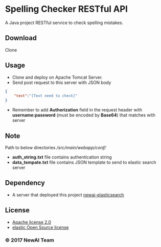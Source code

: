 Spelling Checker RESTful API
===================

A Java project RESTful service to check spelling mistakes.


Download
-------------
Clone

Usage
-------------
- Clone and deploy on Apache Tomcat Server.
- Send post request to this server with JSON body
```json
{
	"text":"[Text need to check]"
}
```
- Remember to add **Authorization** field in the request header with **username:password** (must be encoded by **Base64**) that matches with server

Note
-------------
Path to below directories */src/main/webapp/conf/*<br>
- **auth_string.txt** file contains authentication string
- **data_tempate.txt** file contains JSON template to send to elastic search server

Dependency 
-------------
- A server that deployed this project [newai-elasticsearch](https://github.com/thieunguyenhung/newai-elasticsearch)

License 
-------------
- [Apache license 2.0](https://www.apache.org/licenses/LICENSE-2.0)
- [elastic Open Source license](https://www.elastic.co/subscriptions)


### © 2017 NewAI Team